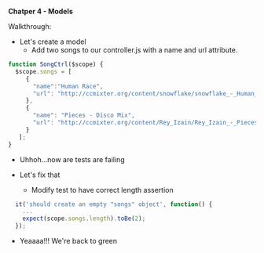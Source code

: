 **Chatper 4 - Models**

Walkthrough:

* Let's create a model
    * Add two songs to our controller.js with a name and url attribute.

```javascript
function SongCtrl($scope) {
  $scope.songs = [
     {
       "name":"Human Race",
       "url": "http://ccmixter.org/content/snowflake/snowflake_-_Human_Race_(difficult_years).mp3"
     },
     {
       "name": "Pieces - Disco Mix",
       "url": "http://ccmixter.org/content/Rey_Izain/Rey_Izain_-_Pieces_-_12_disco_mix.mp3"
     }
   ];
}
```

* Uhhoh...now are tests are failing

* Let's fix that
    * Modify test to have correct length assertion

```javascript
  it('should create an empty "songs" object', function() {
    ...
    expect(scope.songs.length).toBe(2);
  });
```

* Yeaaaa!!! We're back to green

